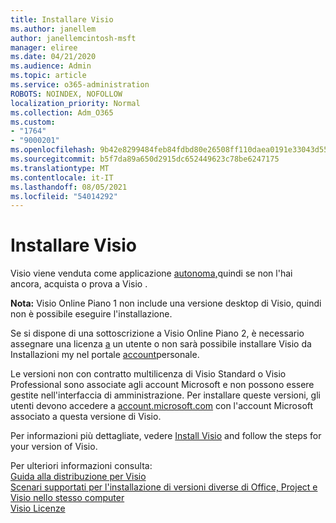 ```yaml
---
title: Installare Visio
ms.author: janellem
author: janellemcintosh-msft
manager: eliree
ms.date: 04/21/2020
ms.audience: Admin
ms.topic: article
ms.service: o365-administration
ROBOTS: NOINDEX, NOFOLLOW
localization_priority: Normal
ms.collection: Adm_O365
ms.custom:
- "1764"
- "9000201"
ms.openlocfilehash: 9b42e8299484feb84fdbd80e26508ff110daea0191e33043d55ac9880f12919d
ms.sourcegitcommit: b5f7da89a650d2915dc652449623c78be6247175
ms.translationtype: MT
ms.contentlocale: it-IT
ms.lasthandoff: 08/05/2021
ms.locfileid: "54014292"
---
```

# <a name="install-visio"></a>Installare Visio

Visio viene venduta come applicazione [autonoma,](https://products.office.com/visio)quindi se non l'hai ancora, acquista o prova a Visio . 

**Nota:** Visio Online Piano 1 non include una versione desktop di Visio, quindi non è possibile eseguire l'installazione.

Se si dispone di una sottoscrizione a Visio Online Piano 2, è necessario assegnare una licenza [a](https://docs.microsoft.com/microsoft-365/admin/add-users/add-users) un  utente o non sarà possibile installare Visio da Installazioni my nel portale [account](https://portal.office.com/account#installs)personale. 

Le versioni non con contratto multilicenza di Visio Standard o Visio Professional sono associate agli account Microsoft e non possono essere gestite nell'interfaccia di amministrazione. Per installare queste versioni, gli utenti devono accedere a [account.microsoft.com](https://account.microsoft.com) con l'account Microsoft associato a questa versione di Visio.

Per informazioni più dettagliate, vedere [Install Visio](https://support.office.com/article/f98f21e3-aa02-4827-9167-ddab5b025710?wt.mc_id=OfficeAdm_ClientDIA_Alchemy1764) and follow the steps for your version of Visio.

Per ulteriori informazioni consulta:<br>
[Guida alla distribuzione per Visio](https://docs.microsoft.com/deployoffice/deployment-guide-for-visio)<br>
[Scenari supportati per l'installazione di versioni diverse di Office, Project e Visio nello stesso computer](https://docs.microsoft.com/deployoffice/install-different-office-visio-and-project-versions-on-the-same-computer)<br>
[Visio Licenze](https://products.office.com/visio/microsoft-visio-volume-licensing-visio-for-multiple-users)
